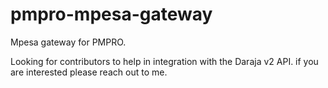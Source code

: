 # pmpro-mpesa-gateway
Mpesa gateway for PMPRO.

Looking for contributors to help in integration with the Daraja v2 API. if you are interested please reach out to me.
